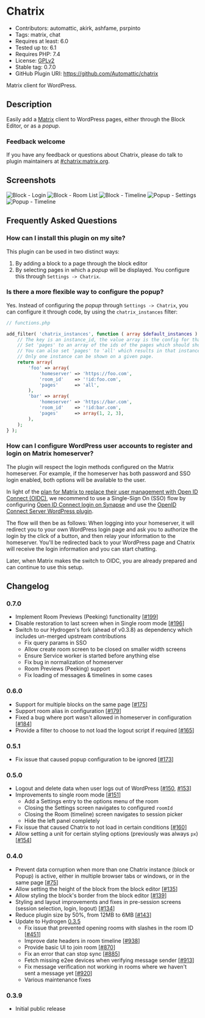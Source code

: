 # Chatrix

- Contributors: automattic, akirk, ashfame, psrpinto
- Tags: matrix, chat
- Requires at least: 6.0
- Tested up to: 6.1
- Requires PHP: 7.4
- License: [GPLv2](http://www.gnu.org/licenses/gpl-2.0.html)
- Stable tag: 0.7.0
- GitHub Plugin URI: https://github.com/Automattic/chatrix

Matrix client for WordPress.

## Description
Easily add a [Matrix](https://matrix.org) client to WordPress pages, either through the Block Editor, or as a _popup_.

### Feedback welcome
If you have any feedback or questions about Chatrix, please do talk to plugin maintainers at [#chatrix:matrix.org](https://matrix.to/#/#chatrix:matrix.org).

## Screenshots
![Block - Login](.wporg/screenshot-1.png)
![Block - Room List](.wporg/screenshot-2.png)
![Block - Timeline](.wporg/screenshot-3.png)
![Popup - Settings](.wporg/screenshot-4.png)
![Popup - Timeline](.wporg/screenshot-5.png)

## Frequently Asked Questions
### How can I install this plugin on my site?
This plugin can be used in two distinct ways:

1. By adding a block to a page through the block editor
2. By selecting pages in which a _popup_ will be displayed. You configure this through `Settings -> Chatrix`.

### Is there a more flexible way to configure the popup?
Yes. Instead of configuring the _popup_ through `Settings -> Chatrix`, you can configure it through code, by using the `chatrix_instances` filter:

~~~php
// functions.php

add_filter( 'chatrix_instances', function ( array $default_instances ) {
	// The key is an instance_id, the value array is the config for that instance.
	// Set 'pages' to an array of the ids of the pages which should show chatrix.
	// You can also set 'pages' to 'all' which results in that instance always being used.
	// Only one instance can be shown on a given page.
	return array(
		'foo' => array(
			'homeserver' => 'https://foo.com',
			'room_id'    => '!id:foo.com',
			'pages'      => 'all',
		),
		'bar' => array(
			'homeserver' => 'https://bar.com',
			'room_id'    => '!id:bar.com',
			'pages'      => array(1, 2, 3),
		),
	);
} );
~~~

### How can I configure WordPress user accounts to register and login on Matrix homeserver?
The plugin will respect the login methods configured on the Matrix homeserver. For example, if the homeserver has both password and SSO login enabled, both options will be available to the user.

In light of the [plan for Matrix to replace their user management with Open ID Connect (OIDC)](https://areweoidcyet.com/), we recommend to use a Single-Sign On (SSO) flow by configuring [Open ID Connect login on Synapse](https://matrix-org.github.io/synapse/latest/openid.html) and use the [OpenID Connect Server WordPress plugin](https://wordpress.org/plugins/openid-connect-server/).

The flow will then be as follows: When logging into your homeserver, it will redirect you to your own WordPress login page and ask you to authorize the login by the click of a button, and then relay your information to the homeserver. You'll be redirected back to your WordPress page and Chatrix will receive the login information and you can start chatting.

Later, when Matrix makes the switch to OIDC, you are already prepared and can continue to use this setup.

## Changelog

### 0.7.0

- Implement Room Previews (Peeking) functionality [[#199](https://github.com/Automattic/chatrix/pull/199)]
- Disable restoration to last screen when in Single room mode [[#196](https://github.com/Automattic/chatrix/pull/196)]
- Switch to our Hydrogen's fork (ahead of v0.3.8) as dependency which includes un-merged upstream contributions
  - Fix query params in SSO
  - Allow create room screen to be closed on smaller width screens
  - Ensure Service worker is started before anything else
  - Fix bug in normalization of homeserver
  - Room Previews (Peeking) support
  - Fix loading of messages & timelines in some cases

### 0.6.0

- Support for multiple blocks on the same page [[#175](https://github.com/Automattic/chatrix/pull/175)]
- Support room alias in configuration [[#179](https://github.com/Automattic/chatrix/pull/179)]
- Fixed a bug where port wasn't allowed in homeserver in configuration [[#184](https://github.com/Automattic/chatrix/pull/184)]
- Provide a filter to choose to not load the logout script if required [[#165](https://github.com/Automattic/chatrix/pull/165)]

### 0.5.1
- Fix issue that caused popup configuration to be ignored [[#173](https://github.com/Automattic/chatrix/pull/173)]

### 0.5.0
- Logout and delete data when user logs out of WordPress [[#150](https://github.com/Automattic/chatrix/pull/150), [#153](https://github.com/Automattic/chatrix/pull/153)]
- Improvements to single room mode [[#151](https://github.com/Automattic/chatrix/pull/151)]
  - Add a Settings entry to the options menu of the room
  - Closing the Settings screen navigates to configured `roomId`
  - Closing the Room (timeline) screen navigates to session picker
  - Hide the left panel completely
- Fix issue that caused Chatrix to not load in certain conditions [[#160](https://github.com/Automattic/chatrix/pull/160)]
- Allow setting a unit for certain styling options (previously was always `px`) [[#154](https://github.com/Automattic/chatrix/pull/154)]

### 0.4.0
- Prevent data corruption when more than one Chatrix instance (block or Popup) is active, either in multiple browser tabs or windows, or in the same page [[#75](https://github.com/Automattic/chatrix/pull/75)]
- Allow setting the height of the block from the block editor [[#135](https://github.com/Automattic/chatrix/pull/135)]
- Allow styling the block's border from the block editor [[#139](https://github.com/Automattic/chatrix/pull/139)]
- Styling and layout improvements and fixes in pre-session screens (session selection, login, logout) [[#134](https://github.com/Automattic/chatrix/pull/134)]
- Reduce plugin size by 50%, from 12MB to 6MB [[#143](https://github.com/Automattic/chatrix/pull/143)]
- Update to Hydrogen [0.3.5](https://github.com/vector-im/hydrogen-web/releases/tag/v0.3.5)
    - Fix issue that prevented opening rooms with slashes in the room ID [[#451](https://github.com/vector-im/hydrogen-web/issues/451)]
    - Improve date headers in room timeline [[#938](https://github.com/vector-im/hydrogen-web/pull/938)]
    - Provide basic UI to join room [[#870](https://github.com/vector-im/hydrogen-web/pull/870)]
    - Fix an error that can stop sync [[#885](https://github.com/vector-im/hydrogen-web/pull/885)]
    - Fetch missing e2ee devices when verifying message sender [[#913](https://github.com/vector-im/hydrogen-web/pull/913)]
    - Fix message verification not working in rooms where we haven't sent a message yet [[#920](https://github.com/vector-im/hydrogen-web/pull/920)]
    - Various maintenance fixes

### 0.3.9
- Initial public release
